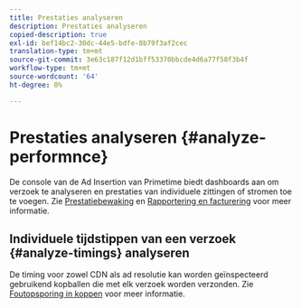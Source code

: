 ```yaml
---
title: Prestaties analyseren
description: Prestaties analyseren
copied-description: true
exl-id: bef14bc2-30dc-44e5-bdfe-8b79f3af2cec
translation-type: tm+mt
source-git-commit: 3e63c187f12d1bff53370bbcde4d6a77f58f3b4f
workflow-type: tm+mt
source-wordcount: '64'
ht-degree: 0%

---
```


# Prestaties analyseren {#analyze-performnce}

De console van de Ad Insertion van Primetime biedt dashboards aan om verzoek te analyseren en prestaties van individuele zittingen of stromen toe te voegen. Zie [Prestatiebewaking](/help/primetime-ad-insertion/performance-monitoring-debugging-reporting/performance-monitoring.md) en [Rapportering en facturering](/help/primetime-ad-insertion/performance-monitoring-debugging-reporting/reporting-and-billing.md) voor meer informatie.

## Individuele tijdstippen van een verzoek {#analyze-timings} analyseren

De timing voor zowel CDN als ad resolutie kan worden geïnspecteerd gebruikend kopballen die met elk verzoek worden verzonden.  Zie [Foutopsporing in koppen](/help/primetime-ad-insertion/performance-monitoring-debugging-reporting/debugging-headers.md) voor meer informatie.
